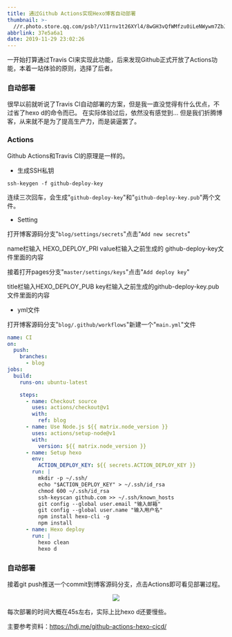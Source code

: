 ```yaml
---
title: 通过Github Actions实现Hexo博客自动部署
thumbnail: >-
  //r.photo.store.qq.com/psb?/V11rnv1t26XYl4/8wGH3vQfWMfzu0iLeNWywm7ZbJUEDX0*71NQAbs8OrE!/r/dL8AAAAAAAAAnull&bo=sAQQArAEEAIRCT4!&rf=photolist&t=5_yake_qzoneimgout.png
abbrlink: 37e5a6a1
date: 2019-11-29 23:02:26
---
```


一开始打算通过Travis CI来实现此功能，后来发现Github正式开放了Actions功能，本着一站体验的原则，选择了后者。

<!--more-->

### 自动部署

很早以前就听说了Travis CI自动部署的方案，但是我一直没觉得有什么优点，不过省了hexo d的命令而已。
在实际体验过后，依然没有感觉到...
但是我们折腾博客，从来就不是为了提高生产力，而是装逼罢了。

### Actions

Github Actions和Travis CI的原理是一样的。
- 生成SSH私钥

```git
ssh-keygen -f github-deploy-key
```
连续三次回车，会生成"`github-deploy-key`"和"`github-deploy-key.pub`"两个文件。

- Setting

打开博客源码分支"`blog/settings/secrets`"点击"`Add new secrets`"

name栏输入 HEXO_DEPLOY_PRI
value栏输入之前生成的 github-deploy-key文件里面的内容

接着打开pages分支"`master/settings/keys`"点击"`Add deploy key`"

title栏输入HEXO_DEPLOY_PUB
key栏输入之前生成的github-deploy-key.pub文件里面的内容

- yml文件

打开博客源码分支"`blog/.github/workflows`"新建一个"`main.yml`"文件

```yml
name: CI
on:
  push:
    branches:
      - blog
jobs:
  build:
    runs-on: ubuntu-latest

    steps:
      - name: Checkout source
        uses: actions/checkout@v1
        with:
          ref: blog
      - name: Use Node.js ${{ matrix.node_version }}
        uses: actions/setup-node@v1
        with:
          version: ${{ matrix.node_version }}
      - name: Setup hexo
        env:
          ACTION_DEPLOY_KEY: ${{ secrets.ACTION_DEPLOY_KEY }}
        run: |
          mkdir -p ~/.ssh/
          echo "$ACTION_DEPLOY_KEY" > ~/.ssh/id_rsa
          chmod 600 ~/.ssh/id_rsa
          ssh-keyscan github.com >> ~/.ssh/known_hosts
          git config --global user.email "输入邮箱"
          git config --global user.name "输入用户名"
          npm install hexo-cli -g
          npm install
      - name: Hexo deploy
        run: |
          hexo clean
          hexo d
```
### 自动部署

接着git push推送一个commit到博客源码分支，点击Actions即可看见部署过程。

<div align=center><img src="//r.photo.store.qq.com/psb?/V11rnv1t2fVV1f/2hXYYLvW48mRt9MqRvi5v5uaA9bzD9bDdmLs2xbbIuc!/r/dLYAAAAAAAAA&bo=DwMSAg8DEgIDCSw!&rf=viewer_4_yake_qzoneimgout.png"></div>

每次部署的时间大概在45s左右，实际上比hexo d还要慢些。

主要参考资料：https://hdj.me/github-actions-hexo-cicd/